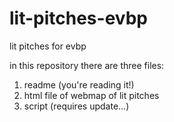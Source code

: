 # lit-pitches-evbp
lit pitches for evbp

in this repository there are three files:
 1. readme (you're reading it!)
 2. html file of webmap of lit pitches
 3. script (requires update...)
 

